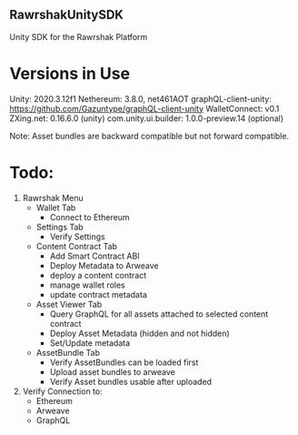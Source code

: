 ## RawrshakUnitySDK
Unity SDK for the Rawrshak Platform

# Versions in Use
Unity: 2020.3.12f1
Nethereum: 3.8.0, net461AOT
graphQL-client-unity: https://github.com/Gazuntype/graphQL-client-unity
WalletConnect: v0.1
ZXing.net: 0.16.6.0 (unity)
com.unity.ui.builder: 1.0.0-preview.14 (optional)

Note: Asset bundles are backward compatible but not forward compatible.

# Todo:
1. Rawrshak Menu
    - Wallet Tab
        - Connect to Ethereum
    - Settings Tab
        - Verify Settings
    - Content Contract Tab
        - Add Smart Contract ABI
        - Deploy Metadata to Arweave
        - deploy a content contract
        - manage wallet roles
        - update contract metadata
    - Asset Viewer Tab
        - Query GraphQL for all assets attached to selected content contract
        - Deploy Asset Metadata (hidden and not hidden)
        - Set/Update metadata
    - AssetBundle Tab
        - Verify AssetBundles can be loaded first
        - Upload asset bundles to arweave
        - Verify Asset bundles usable after uploaded
2. Verify Connection to:
    - Ethereum
    - Arweave
    - GraphQL



